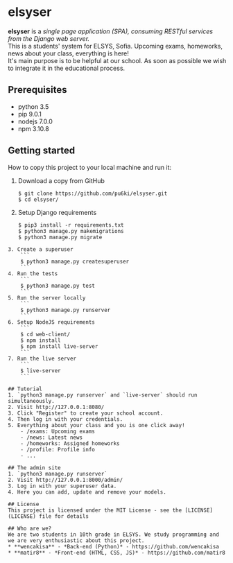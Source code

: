 # elsyser
**elsyser** is a *single page application (SPA), consuming RESTful services from the Django web server.*<br/>
This is a students' system for ELSYS, Sofia. Upcoming exams, homeworks, news about your class, everything is here!<br/>
It's main purpose is to be helpful at our school. As soon as possible we wish to integrate it in the educational process.

## Prerequisites
- python 3.5
- pip 9.0.1
- nodejs 7.0.0
- npm 3.10.8

## Getting started
How to copy this project to your local machine and run it:

1. Download a copy from GitHub
    ```
    $ git clone https://github.com/pu6ki/elsyser.git
    $ cd elsyser/
    ```
2. Setup Django requirements
    ```
    $ pip3 install -r requirements.txt
    $ python3 manage.py makemigrations
    $ python3 manage.py migrate
```
3. Create a superuser
    ```
    $ python3 manage.py createsuperuser
    ```
4. Run the tests
    ```
    $ python3 manage.py test
    ```
5. Run the server locally
    ```
    $ python3 manage.py runserver
    ```
6. Setup NodeJS requirements
    ```
    $ cd web-client/
    $ npm install
    $ npm install live-server
    ```
7. Run the live server
    ```
    $ live-server
    ```

## Tutorial
1. `python3 manage.py runserver` and `live-server` should run simultaneously.
2. Visit http://127.0.0.1:8080/
3. Click "Register" to create your school account.
4. Then log in with your credentials.
5. Everything about your class and you is one click away!
    - /exams: Upcoming exams
    - /news: Latest news
    - /homeworks: Assigned homeworks
    - /profile: Profile info
    - ...

## The admin site
1. `python3 manage.py runserver`
2. Visit http://127.0.0.1:8000/admin/
3. Log in with your superuser data.
4. Here you can add, update and remove your models.

## License
This project is licensed under the MIT License - see the [LICENSE](LICENSE) file for details

## Who are we?
We are two students in 10th grade in ELSYS. We study programming and we are very enthusiastic about this project.
* **wencakisa** - *Back-end (Python)* - https://github.com/wencakisa
* **matir8** - *Front-end (HTML, CSS, JS)* - https://github.com/matir8
